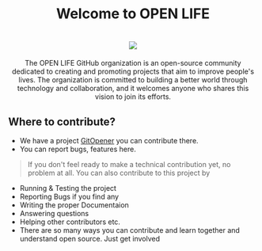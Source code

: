 <div align="center">

<h1> Welcome to OPEN LIFE <h1>

<img src="https://user-images.githubusercontent.com/88102392/226196300-425b800f-0f4f-482e-865c-1f26e685829d.gif"/> 

</div>
<p align="center">The OPEN LIFE GitHub organization is an open-source community dedicated to creating and promoting projects that aim to improve people's lives. The organization is committed to building a better world through technology and collaboration, and it welcomes anyone who shares this vision to join its efforts.
</p>

## Where to contribute? 

- We have a project [GitOpener](https://github.com/pbclife/gitopener.vercel.app) you can contribute there.
- You can report bugs, features here.

> If you don't feel ready to make a technical contribution yet, no problem at all. You can also contribute to this project by

- Running & Testing the project
- Reporting Bugs if you find any
- Writing the proper Documentaion
- Answering questions
- Helping other contributors etc.
- There are so many ways you can contribute and learn together and understand open source. Just get involved
